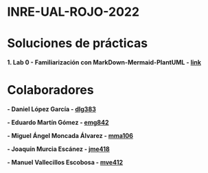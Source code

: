 # INRE-UAL-ROJO-2022

# Soluciones de prácticas
**1. Lab 0 - Familiarización con MarkDown-Mermaid-PlantUML - [link](https://github.com/emg842/INRE-UAL-ROJO-2022/tree/main/LAB0)**

# Colaboradores
**- Daniel López García - [dlg383](dlg383@inlumine.ual.es)**

**- Eduardo Martín Gómez - [emg842](emg842@inlumine.ual.es)**

**- Miguel Ángel Moncada Álvarez - [mma106](mma106@inlumine.ual.es)**

**- Joaquín Murcia Escánez - [jme418](jme418@inlumine.ual.es)**

**- Manuel Vallecillos Escobosa - [mve412](mve412@inlumine.ual.es)**